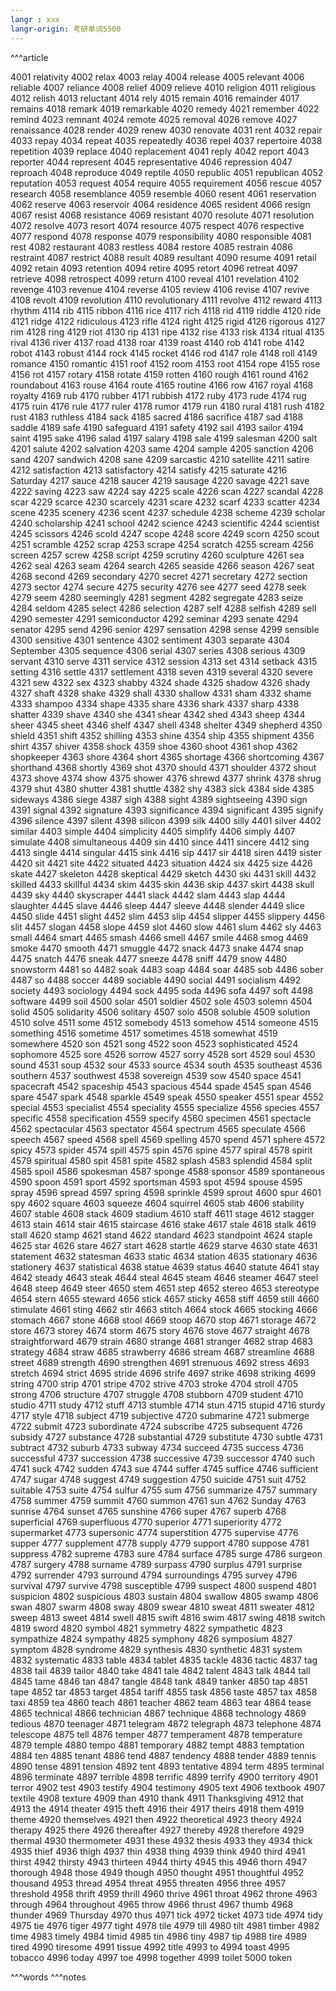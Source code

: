 ```yaml
---
langr : xxx
langr-origin: 考研单词5500
---
```


^^^article

4001 relativity
4002 relax
4003 relay
4004 release
4005 relevant
4006 reliable
4007 reliance
4008 relief
4009 relieve
4010 religion
4011 religious
4012 relish
4013 reluctant
4014 rely
4015 remain
4016 remainder
4017 remains
4018 remark
4019 remarkable
4020 remedy
4021 remember
4022 remind
4023 remnant
4024 remote
4025 removal
4026 remove
4027 renaissance
4028 render
4029 renew
4030 renovate
4031 rent
4032 repair
4033 repay
4034 repeat
4035 repeatedly
4036 repel
4037 repertoire
4038 repetition
4039 replace
4040 replacement
4041 reply
4042 report
4043 reporter
4044 represent
4045 representative
4046 repression
4047 reproach
4048 reproduce
4049 reptile
4050 republic
4051 republican
4052 reputation
4053 request
4054 require
4055 requirement
4056 rescue
4057 research
4058 resemblance
4059 resemble
4060 resent
4061 reservation
4062 reserve
4063 reservoir
4064 residence
4065 resident
4066 resign
4067 resist
4068 resistance
4069 resistant
4070 resolute
4071 resolution
4072 resolve
4073 resort
4074 resource
4075 respect
4076 respective
4077 respond
4078 response
4079 responsibility
4080 responsible
4081 rest
4082 restaurant
4083 restless
4084 restore
4085 restrain
4086 restraint
4087 restrict
4088 result
4089 resultant
4090 resume
4091 retail
4092 retain
4093 retention
4094 retire
4095 retort
4096 retreat
4097 retrieve
4098 retrospect
4099 return
4100 reveal
4101 revelation
4102 revenge
4103 revenue
4104 reverse
4105 review
4106 revise
4107 revive
4108 revolt
4109 revolution
4110 revolutionary
4111 revolve
4112 reward
4113 rhythm
4114 rib
4115 ribbon
4116 rice
4117 rich
4118 rid
4119 riddle
4120 ride
4121 ridge
4122 ridiculous
4123 rifle
4124 right
4125 rigid
4126 rigorous
4127 rim
4128 ring
4129 riot
4130 rip
4131 ripe
4132 rise
4133 risk
4134 ritual
4135 rival
4136 river
4137 road
4138 roar
4139 roast
4140 rob
4141 robe
4142 robot
4143 robust
4144 rock
4145 rocket
4146 rod
4147 role
4148 roll
4149 romance
4150 romantic
4151 roof
4152 room
4153 root
4154 rope
4155 rose
4156 rot
4157 rotary
4158 rotate
4159 rotten
4160 rough
4161 round
4162 roundabout
4163 rouse
4164 route
4165 routine
4166 row
4167 royal
4168 royalty
4169 rub
4170 rubber
4171 rubbish
4172 ruby
4173 rude
4174 rug
4175 ruin
4176 rule
4177 ruler
4178 rumor
4179 run
4180 rural
4181 rush
4182 rust
4183 ruthless
4184 sack
4185 sacred
4186 sacrifice
4187 sad
4188 saddle
4189 safe
4190 safeguard
4191 safety
4192 sail
4193 sailor
4194 saint
4195 sake
4196 salad
4197 salary
4198 sale
4199 salesman
4200 salt
4201 salute
4202 salvation
4203 same
4204 sample
4205 sanction
4206 sand
4207 sandwich
4208 sane
4209 sarcastic
4210 satellite
4211 satire
4212 satisfaction
4213 satisfactory
4214 satisfy
4215 saturate
4216 Saturday
4217 sauce
4218 saucer
4219 sausage
4220 savage
4221 save
4222 saving
4223 saw
4224 say
4225 scale
4226 scan
4227 scandal
4228 scar
4229 scarce
4230 scarcely
4231 scare
4232 scarf
4233 scatter
4234 scene
4235 scenery
4236 scent
4237 schedule
4238 scheme
4239 scholar
4240 scholarship
4241 school
4242 science
4243 scientific
4244 scientist
4245 scissors
4246 scold
4247 scope
4248 score
4249 scorn
4250 scout
4251 scramble
4252 scrap
4253 scrape
4254 scratch
4255 scream
4256 screen
4257 screw
4258 script
4259 scrutiny
4260 sculpture
4261 sea
4262 seal
4263 seam
4264 search
4265 seaside
4266 season
4267 seat
4268 second
4269 secondary
4270 secret
4271 secretary
4272 section
4273 sector
4274 secure
4275 security
4276 see
4277 seed
4278 seek
4279 seem
4280 seemingly
4281 segment
4282 segregate
4283 seize
4284 seldom
4285 select
4286 selection
4287 self
4288 selfish
4289 sell
4290 semester
4291 semiconductor
4292 seminar
4293 senate
4294 senator
4295 send
4296 senior
4297 sensation
4298 sense
4299 sensible
4300 sensitive
4301 sentence
4302 sentiment
4303 separate
4304 September
4305 sequence
4306 serial
4307 series
4308 serious
4309 servant
4310 serve
4311 service
4312 session
4313 set
4314 setback
4315 setting
4316 settle
4317 settlement
4318 seven
4319 several
4320 severe
4321 sew
4322 sex
4323 shabby
4324 shade
4325 shadow
4326 shady
4327 shaft
4328 shake
4329 shall
4330 shallow
4331 sham
4332 shame
4333 shampoo
4334 shape
4335 share
4336 shark
4337 sharp
4338 shatter
4339 shave
4340 she
4341 shear
4342 shed
4343 sheep
4344 sheer
4345 sheet
4346 shelf
4347 shell
4348 shelter
4349 shepherd
4350 shield
4351 shift
4352 shilling
4353 shine
4354 ship
4355 shipment
4356 shirt
4357 shiver
4358 shock
4359 shoe
4360 shoot
4361 shop
4362 shopkeeper
4363 shore
4364 short
4365 shortage
4366 shortcoming
4367 shorthand
4368 shortly
4369 shot
4370 should
4371 shoulder
4372 shout
4373 shove
4374 show
4375 shower
4376 shrewd
4377 shrink
4378 shrug
4379 shut
4380 shutter
4381 shuttle
4382 shy
4383 sick
4384 side
4385 sideways
4386 siege
4387 sigh
4388 sight
4389 sightseeing
4390 sign
4391 signal
4392 signature
4393 significance
4394 significant
4395 signify
4396 silence
4397 silent
4398 silicon
4399 silk
4400 silly
4401 silver
4402 similar
4403 simple
4404 simplicity
4405 simplify
4406 simply
4407 simulate
4408 simultaneous
4409 sin
4410 since
4411 sincere
4412 sing
4413 single
4414 singular
4415 sink
4416 sip
4417 sir
4418 siren
4419 sister
4420 sit
4421 site
4422 situated
4423 situation
4424 six
4425 size
4426 skate
4427 skeleton
4428 skeptical
4429 sketch
4430 ski
4431 skill
4432 skilled
4433 skillful
4434 skim
4435 skin
4436 skip
4437 skirt
4438 skull
4439 sky
4440 skyscraper
4441 slack
4442 slam
4443 slap
4444 slaughter
4445 slave
4446 sleep
4447 sleeve
4448 slender
4449 slice
4450 slide
4451 slight
4452 slim
4453 slip
4454 slipper
4455 slippery
4456 slit
4457 slogan
4458 slope
4459 slot
4460 slow
4461 slum
4462 sly
4463 small
4464 smart
4465 smash
4466 smell
4467 smile
4468 smog
4469 smoke
4470 smooth
4471 smuggle
4472 snack
4473 snake
4474 snap
4475 snatch
4476 sneak
4477 sneeze
4478 sniff
4479 snow
4480 snowstorm
4481 so
4482 soak
4483 soap
4484 soar
4485 sob
4486 sober
4487 so
4488 soccer
4489 sociable
4490 social
4491 socialism
4492 society
4493 sociology
4494 sock
4495 soda
4496 sofa
4497 soft
4498 software
4499 soil
4500 solar
4501 soldier
4502 sole
4503 solemn
4504 solid
4505 solidarity
4506 solitary
4507 solo
4508 soluble
4509 solution
4510 solve
4511 some
4512 somebody
4513 somehow
4514 someone
4515 something
4516 sometime
4517 sometimes
4518 somewhat
4519 somewhere
4520 son
4521 song
4522 soon
4523 sophisticated
4524 sophomore
4525 sore
4526 sorrow
4527 sorry
4528 sort
4529 soul
4530 sound
4531 soup
4532 sour
4533 source
4534 south
4535 southeast
4536 southern
4537 southwest
4538 sovereign
4539 sow
4540 space
4541 spacecraft
4542 spaceship
4543 spacious
4544 spade
4545 span
4546 spare
4547 spark
4548 sparkle
4549 speak
4550 speaker
4551 spear
4552 special
4553 specialist
4554 speciality
4555 specialize
4556 species
4557 specific
4558 specification
4559 specify
4560 specimen
4561 spectacle
4562 spectacular
4563 spectator
4564 spectrum
4565 speculate
4566 speech
4567 speed
4568 spell
4569 spelling
4570 spend
4571 sphere
4572 spicy
4573 spider
4574 spill
4575 spin
4576 spine
4577 spiral
4578 spirit
4579 spiritual
4580 spit
4581 spite
4582 splash
4583 splendid
4584 split
4585 spoil
4586 spokesman
4587 sponge
4588 sponsor
4589 spontaneous
4590 spoon
4591 sport
4592 sportsman
4593 spot
4594 spouse
4595 spray
4596 spread
4597 spring
4598 sprinkle
4599 sprout
4600 spur
4601 spy
4602 square
4603 squeeze
4604 squirrel
4605 stab
4606 stability
4607 stable
4608 stack
4609 stadium
4610 staff
4611 stage
4612 stagger
4613 stain
4614 stair
4615 staircase
4616 stake
4617 stale
4618 stalk
4619 stall
4620 stamp
4621 stand
4622 standard
4623 standpoint
4624 staple
4625 star
4626 stare
4627 start
4628 startle
4629 starve
4630 state
4631 statement
4632 statesman
4633 static
4634 station
4635 stationary
4636 stationery
4637 statistical
4638 statue
4639 status
4640 statute
4641 stay
4642 steady
4643 steak
4644 steal
4645 steam
4646 steamer
4647 steel
4648 steep
4649 steer
4650 stem
4651 step
4652 stereo
4653 stereotype
4654 stern
4655 steward
4656 stick
4657 sticky
4658 stiff
4659 still
4660 stimulate
4661 sting
4662 stir
4663 stitch
4664 stock
4665 stocking
4666 stomach
4667 stone
4668 stool
4669 stoop
4670 stop
4671 storage
4672 store
4673 storey
4674 storm
4675 story
4676 stove
4677 straight
4678 straightforward
4679 strain
4680 strange
4681 stranger
4682 strap
4683 strategy
4684 straw
4685 strawberry
4686 stream
4687 streamline
4688 street
4689 strength
4690 strengthen
4691 strenuous
4692 stress
4693 stretch
4694 strict
4695 stride
4696 strife
4697 strike
4698 striking
4699 string
4700 strip
4701 stripe
4702 strive
4703 stroke
4704 stroll
4705 strong
4706 structure
4707 struggle
4708 stubborn
4709 student
4710 studio
4711 study
4712 stuff
4713 stumble
4714 stun
4715 stupid
4716 sturdy
4717 style
4718 subject
4719 subjective
4720 submarine
4721 submerge
4722 submit
4723 subordinate
4724 subscribe
4725 subsequent
4726 subsidy
4727 substance
4728 substantial
4729 substitute
4730 subtle
4731 subtract
4732 suburb
4733 subway
4734 succeed
4735 success
4736 successful
4737 succession
4738 successive
4739 successor
4740 such
4741 suck
4742 sudden
4743 sue
4744 suffer
4745 suffice
4746 sufficient
4747 sugar
4748 suggest
4749 suggestion
4750 suicide
4751 suit
4752 suitable
4753 suite
4754 sulfur
4755 sum
4756 summarize
4757 summary
4758 summer
4759 summit
4760 summon
4761 sun
4762 Sunday
4763 sunrise
4764 sunset
4765 sunshine
4766 super
4767 superb
4768 superficial
4769 superfluous
4770 superior
4771 superiority
4772 supermarket
4773 supersonic
4774 superstition
4775 supervise
4776 supper
4777 supplement
4778 supply
4779 support
4780 suppose
4781 suppress
4782 supreme
4783 sure
4784 surface
4785 surge
4786 surgeon
4787 surgery
4788 surname
4789 surpass
4790 surplus
4791 surprise
4792 surrender
4793 surround
4794 surroundings
4795 survey
4796 survival
4797 survive
4798 susceptible
4799 suspect
4800 suspend
4801 suspicion
4802 suspicious
4803 sustain
4804 swallow
4805 swamp
4806 swan
4807 swarm
4808 sway
4809 swear
4810 sweat
4811 sweater
4812 sweep
4813 sweet
4814 swell
4815 swift
4816 swim
4817 swing
4818 switch
4819 sword
4820 symbol
4821 symmetry
4822 sympathetic
4823 sympathize
4824 sympathy
4825 symphony
4826 symposium
4827 symptom
4828 syndrome
4829 synthesis
4830 synthetic
4831 system
4832 systematic
4833 table
4834 tablet
4835 tackle
4836 tactic
4837 tag
4838 tail
4839 tailor
4840 take
4841 tale
4842 talent
4843 talk
4844 tall
4845 tame
4846 tan
4847 tangle
4848 tank
4849 tanker
4850 tap
4851 tape
4852 tar
4853 target
4854 tariff
4855 task
4856 taste
4857 tax
4858 taxi
4859 tea
4860 teach
4861 teacher
4862 team
4863 tear
4864 tease
4865 technical
4866 technician
4867 technique
4868 technology
4869 tedious
4870 teenager
4871 telegram
4872 telegraph
4873 telephone
4874 telescope
4875 tell
4876 temper
4877 temperament
4878 temperature
4879 temple
4880 tempo
4881 temporary
4882 tempt
4883 temptation
4884 ten
4885 tenant
4886 tend
4887 tendency
4888 tender
4889 tennis
4890 tense
4891 tension
4892 tent
4893 tentative
4894 term
4895 terminal
4896 terminate
4897 terrible
4898 terrific
4899 terrify
4900 territory
4901 terror
4902 test
4903 testify
4904 testimony
4905 text
4906 textbook
4907 textile
4908 texture
4909 than
4910 thank
4911 Thanksgiving
4912 that
4913 the
4914 theater
4915 theft
4916 their
4917 theirs
4918 them
4919 theme
4920 themselves
4921 then
4922 theoretical
4923 theory
4924 therapy
4925 there
4926 thereafter
4927 thereby
4928 therefore
4929 thermal
4930 thermometer
4931 these
4932 thesis
4933 they
4934 thick
4935 thief
4936 thigh
4937 thin
4938 thing
4939 think
4940 third
4941 thirst
4942 thirsty
4943 thirteen
4944 thirty
4945 this
4946 thorn
4947 thorough
4948 those
4949 though
4950 thought
4951 thoughtful
4952 thousand
4953 thread
4954 threat
4955 threaten
4956 three
4957 threshold
4958 thrift
4959 thrill
4960 thrive
4961 throat
4962 throne
4963 through
4964 throughout
4965 throw
4966 thrust
4967 thumb
4968 thunder
4969 Thursday
4970 thus
4971 tick
4972 ticket
4973 tide
4974 tidy
4975 tie
4976 tiger
4977 tight
4978 tile
4979 till
4980 tilt
4981 timber
4982 time
4983 timely
4984 timid
4985 tin
4986 tiny
4987 tip
4988 tire
4989 tired
4990 tiresome
4991 tissue
4992 title
4993 to
4994 toast
4995 tobacco
4996 today
4997 toe
4998 together
4999 toilet
5000 token




^^^words
^^^notes
